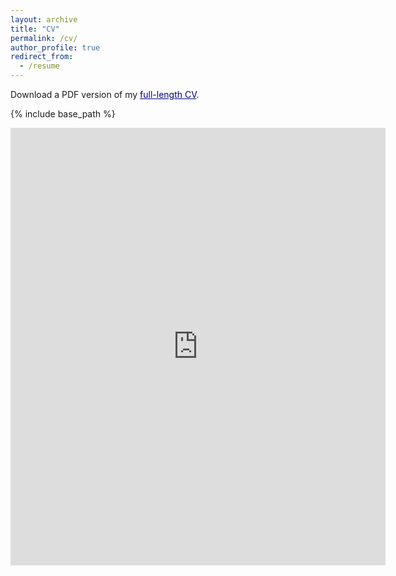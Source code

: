 ```yaml
---
layout: archive
title: "CV"
permalink: /cv/
author_profile: true
redirect_from:
  - /resume
---
```


Download a PDF version of my <a style='color: darkblue;' href="https://chriscandelaria.github.io/files/cv/CACandelaria_CV.pdf">full-length CV</a>.

{% include base_path %}

<embed src="https://chriscandelaria.github.io/files/cv/CACandelaria_CV.pdf" width="600" height="700" type="application/pdf" /> 

